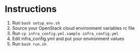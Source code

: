 Instructions
============

1. Run ``bash setup_env.sh``
3. Source your OpenStack cloud environment variables rc file
3. Run ``cp infra_config.yml.sample infra_config.yml``
4. Edit infra_config.yml and put your environment values
5. Run ``bash run.sh``
